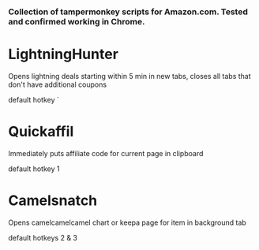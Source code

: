 ### Collection of tampermonkey scripts for Amazon.com. Tested and confirmed working in Chrome.

# LightningHunter 
Opens lightning deals starting within 5 min in new tabs, closes all tabs that don't have additional coupons

default hotkey `

# Quickaffil
Immediately puts affiliate code for current page in clipboard

default hotkey 1

# Camelsnatch
Opens camelcamelcamel chart or keepa page for item in background tab

default hotkeys 2 & 3


